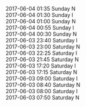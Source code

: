 2017-06-04 01:35 Sunday  N  
2017-06-04 01:30 Sunday  I  
2017-06-04 01:00 Sunday  N  
2017-06-04 00:55 Sunday  I  
2017-06-04 00:30 Sunday  N  
2017-06-03 23:40 Saturday  I  
2017-06-03 23:00 Saturday  N  
2017-06-03 22:25 Saturday  I  
2017-06-03 21:45 Saturday  N  
2017-06-03 17:20 Saturday  I  
2017-06-03 17:15 Saturday  N  
2017-06-03 09:00 Saturday  I  
2017-06-03 08:40 Saturday  N  
2017-06-03 08:00 Saturday  I  
2017-06-03 07:50 Saturday  N  
